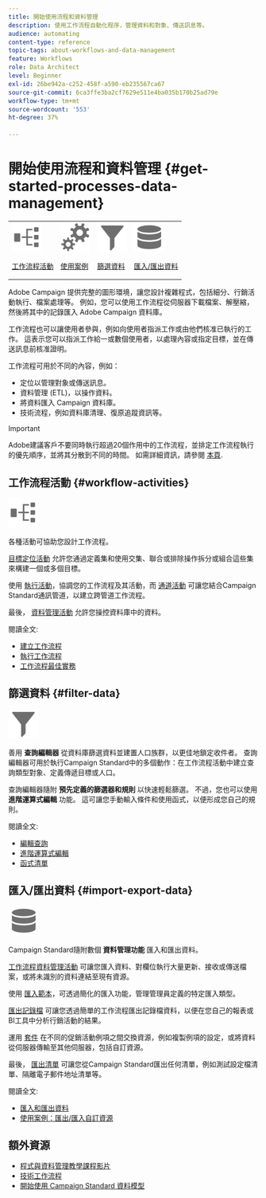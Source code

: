 ```yaml
---
title: 開始使用流程和資料管理
description: 使用工作流程自動化程序，管理資料和對象、傳送訊息等。
audience: automating
content-type: reference
topic-tags: about-workflows-and-data-management
feature: Workflows
role: Data Architect
level: Beginner
exl-id: 26be942a-c252-458f-a590-eb235567ca67
source-git-commit: 6ca3ffe3ba2cf7629e511e4ba035b170b25ad79e
workflow-type: tm+mt
source-wordcount: '553'
ht-degree: 37%

---
```


# 開始使用流程和資料管理 {#get-started-processes-data-management}

<table>
<tr>
<td><img src="assets/do-not-localize/icon_workflows.svg" width="60px"><p><a href="#workflow-activities">工作流程活動</a></p></td><td><img src="assets/do-not-localize/icon_activities.svg" width="60px"><p><a href="../../automating/using/workflow-created-query-with-complement.md">使用案例</a></p></td><td><img src="assets/do-not-localize/icon_filter.svg" width="60px"><p><a href="#filter-data">篩選資料</a></p></td>
<td><img src="assets/do-not-localize/icon_manage.svg" width="60px"><p><a href="#import-export-data">匯入/匯出資料</a></p></td></tr>
</table>

Adobe Campaign 提供完整的圖形環境，讓您設計複雜程式，包括細分、行銷活動執行、檔案處理等。 例如，您可以使用工作流程從伺服器下載檔案、解壓縮，然後將其中的記錄匯入 Adobe Campaign 資料庫。

工作流程也可以讓使用者參與，例如向使用者指派工作或由他們核准已執行的工作。 這表示您可以指派工作給一或數個使用者，以處理內容或指定目標，並在傳送訊息前核准證明。

工作流程可用於不同的內容，例如：

* 定位以管理對象或傳送訊息。
* 資料管理 (ETL)，以操作資料。
* 將資料匯入 Campaign 資料庫。
* 技術流程，例如資料庫清理、復原追蹤資訊等。

>[!IMPORTANT]
>
> Adobe建議客戶不要同時執行超過20個作用中的工作流程，並排定工作流程執行的優先順序，並將其分散到不同的時間。 如需詳細資訊，請參閱 [本頁](../../automating/using/best-practices-workflows.md).

## 工作流程活動 {#workflow-activities}

<img src="assets/do-not-localize/icon_workflows.svg" width="60px">

各種活動可協助您設計工作流程。

[目標定位活動](../../automating/using/about-targeting-activities.md) 允許您通過定義集和使用交集、聯合或排除操作拆分或組合這些集來構建一個或多個目標。

使用 [執行活動](../../automating/using/about-execution-activities.md)，協調您的工作流程及其活動，而 [通道活動](../../automating/using/about-channel-activities.md) 可讓您結合Campaign Standard通訊管道，以建立跨管道工作流程。

最後， [資料管理活動](../../automating/using/about-data-management-activities.md) 允許您操控資料庫中的資料。

閱讀全文:

* [建立工作流程](../../automating/using/building-a-workflow.md)
* [執行工作流程](../../automating/using/about-workflow-execution.md)
* [工作流程最佳實務](../../automating/using/best-practices-workflows.md)

## 篩選資料 {#filter-data}

<img src="assets/do-not-localize/icon_filter.svg" width="60px">

善用 **查詢編輯器** 從資料庫篩選資料並建置人口族群，以更佳地鎖定收件者。 查詢編輯器可用於執行Campaign Standard中的多個動作：在工作流程活動中建立查詢類型對象、定義傳遞目標或人口。

查詢編輯器隨附 **預先定義的篩選器和規則** 以快速輕鬆篩選。 不過，您也可以使用 **進階運算式編輯** 功能。 這可讓您手動輸入條件和使用函式，以便形成您自己的規則。

閱讀全文:

* [編輯查詢](../../automating/using/editing-queries.md)
* [進階運算式編輯](../../automating/using/advanced-expression-editing.md)
* [函式清單](../../automating/using/list-of-functions.md)

## 匯入/匯出資料 {#import-export-data}

<img src="assets/do-not-localize/icon_manage.svg" width="60px">

Campaign Standard隨附數個 **資料管理功能** 匯入和匯出資料。

[工作流程資料管理活動](../../automating/using/about-data-management-activities.md) 可讓您匯入資料、對欄位執行大量更新、接收或傳送檔案，或將未識別的資料連結至現有資源。

使用 [匯入範本](../../automating/using/importing-data-with-import-templates.md)，可透過簡化的匯入功能，管理管理員定義的特定匯入類型。

[匯出記錄檔](../../automating/using/exporting-logs.md) 可讓您透過簡單的工作流程匯出記錄檔資料，以便在您自己的報表或BI工具中分析行銷活動的結果。

運用 [套件](../../automating/using/managing-packages.md) 在不同的促銷活動例項之間交換資源，例如複製例項的設定，或將資料從伺服器傳輸至其他伺服器，包括自訂資源。

最後， [匯出清單](../../automating/using/exporting-lists.md) 可讓您從Campaign Standard匯出任何清單，例如測試設定檔清單、隔離電子郵件地址清單等。

閱讀全文:

* [匯入和匯出資料](../../automating/using/about-data-import-and-export.md)
* [使用案例：匯出/匯入自訂資源](../../automating/using/exporting-importing-custom-resources.md)

## 額外資源

* [程式與資料管理教學課程影片](https://experienceleague.adobe.com/docs/campaign-standard-learn/tutorials/managing-processes-and-data/creating-a-workflow.html?lang=zh-Hant)
* [技術工作流程](../../administration/using/technical-workflows.md)
* [開始使用 Campaign Standard 資料模型](../../developing/using/get-started-data-model.md)
